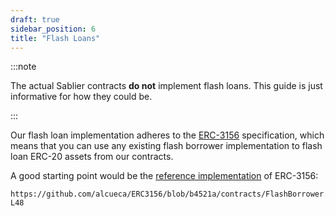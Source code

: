 ```yaml
---
draft: true
sidebar_position: 6
title: "Flash Loans"
---
```


:::note

The actual Sablier contracts **do not** implement flash loans. This guide is just informative for how they could be.

:::

Our flash loan implementation adheres to the [ERC-3156](https://eips.ethereum.org/EIPS/eip-3156) specification, which
means that you can use any existing flash borrower implementation to flash loan ERC-20 assets from our contracts.

A good starting point would be the [reference implementation](https://github.com/alcueca/ERC3156) of ERC-3156:

```solidity reference title="ERC-3156: Flash Borrower"
https://github.com/alcueca/ERC3156/blob/b4521a/contracts/FlashBorrower.sol#L25-L48
```
